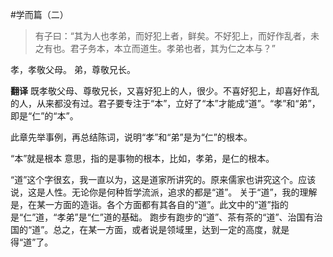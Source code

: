 #学而篇（二）

>有子曰：“其为人也孝弟，而好犯上者，鲜矣。不好犯上，而好作乱者，未之有也。君子务本，本立而道生。孝弟也者，其为仁之本与？”

孝，孝敬父母。
弟，尊敬兄长。

**翻译**
既孝敬父母、尊敬兄长，又喜好犯上的人，很少。不喜好犯上，却喜好作乱的人，从来都没有过。君子要专注于“本”，立好了“本”才能成“道”。“孝”和“弟”，即是“仁”的“本”。

此章先举事例，再总结陈词，说明“孝”和“弟”是为“仁”的根本。

“本”就是根本 意思，指的是事物的根本，比如，孝弟，是仁的根本。

“道”这个字很玄，我一直以为，这是道家所讲究的。原来儒家也讲究这个。应该说，这是人性。无论你是何种哲学流派，追求的都是“道”。
关于“道”，我的理解是，在某一方面的造诣。各个方面都有其各自的“道”。此文中的“道”指的是“仁”道，“孝弟”是“仁”道的基础。
跑步有跑步的“道”、茶有茶的“道”、治国有治国的“道”。总之，在某一方面，或者说是领域里，达到一定的高度，就是得“道”了。
